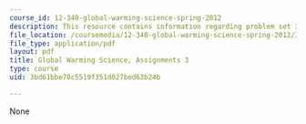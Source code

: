 ```yaml
---
course_id: 12-340-global-warming-science-spring-2012
description: This resource contains information regarding problem set 3.
file_location: /coursemedia/12-340-global-warming-science-spring-2012/3bd61bbe70c5519f351d027bed63b24b_MIT12_340S12_PS3.pdf
file_type: application/pdf
layout: pdf
title: Global Warming Science, Assignments 3
type: course
uid: 3bd61bbe70c5519f351d027bed63b24b

---
```

None